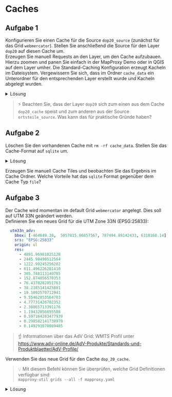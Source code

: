 # Caches

## Aufgabe 1
Konfigurieren Sie einen Cache für die Source `dop20_source` (zunächst für das Grid `webmercator`). Stellen Sie anschließend die Source für den Layer `dop20` auf diesen Cache um.  
Erzeugen Sie manuell Requests an den Layer, um den Cache aufzubauen. Hierzu zoomen und panen Sie einfach in der MapProxy Demo oder in QGIS auf dem Layer umher. Die Standard-Caching Konfiguration erzeugt Kacheln im Dateisystem. Vergewissern Sie sich, dass im Ordner `cache_data` ein Unterordner für den entsprechenden Layer erstellt wurde und Kacheln abgelegt wurden.

<details><summary>Lösung</summary>
<p>

```yaml
layers:
  - name: dop20
    title: DOP20 Berlin 2022
    sources: [dop20_cache, ortsteile_source]

caches:
  dop20_cache:
    grids: [webmercator]
    sources: [dop20_source]
```
</p>
</details>

> ⚡️
> Beachten Sie, dass der Layer `dop20` sich zum einen aus dem Cache `dop20_cache` speist und zum anderen aus der Source `ortsteile_source`. Was kann das für praktische Gründe haben? 

## Aufgabe 2
Löschen Sie den vorhandenen Cache mit `rm -rf cache_data`. Stellen Sie das Cache-Format auf `sqlite` um.

<details><summary>Lösung</summary>
<p>

```yaml
caches:
  dop20_cache:
    grids: [webmercator]
    sources: [dop20_source]
    cache:
      type: sqlite
```
</p>
</details>

Erzeugen Sie manuell Cache Tiles und beobachten Sie das Ergebnis im Cache Ordner. Welche Vorteile hat das `sqlite` Format gegenüber dem Cache Typ `file`?

## Aufgabe 3
Der Cache wird momentan im default Grid `webmercator` angelegt. Dies soll auf UTM 33N geändert werden.  
Definieren Sie ein neues Grid für die UTM Zone 33N (EPSG:25833):  

```yaml
  utm33n_adv:
    bbox: [-464849.38,  5057815.86857567, 787494.89142433, 6310160.14]
    srs: "EPSG:25833"
    origin: ul
    res:
      - 4891.96981025128
      - 2445.98490512564
      - 1222.99245256282
      - 611.496226281410
      - 305.748113140705
      - 152.874056570353
      - 76.4370282851763
      - 38.2185141425881
      - 19.1092570712941
      - 9.55462853564703
      - 4.77731426782352
      - 2.38865713391176
      - 1.19432856695588
      - 0.597164283477939
      - 0.298582141738970
      - 0.149291070869485
```

> ☝ Informationen über das AdV Grid: WMTS Profil unter https://www.adv-online.de/AdV-Produkte/Standards-und-Produktblaetter/AdV-Profile/

Verwenden Sie das neue Grid für den Cache `dop_20_cache`.

> 💡 Mit diesem Befehl können Sie überprüfen, welche Grid Definitionen verfügbar sind:  
> `mapproxy-util grids --all -f mapproxy.yaml`  

<details><summary>Lösung</summary>
<p>

```yaml
caches:
  dop20_cache:
    grids: [utm33n_adv]
    sources: [dop20_source]
    cache:
      type: sqlite
```
</p>
</details>

